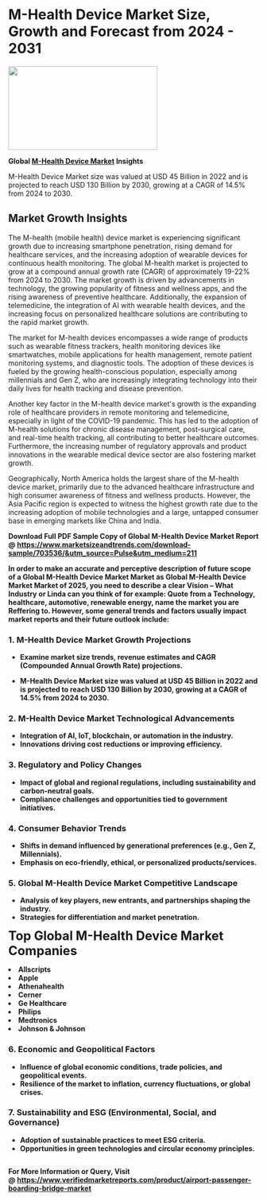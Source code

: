 <H1>M-Health Device Market Size, Growth and Forecast from 2024 - 2031</H1><img class="aligncenter size-medium wp-image-584254" src="https://thirdeyenews.in/wp-content/uploads/2024/09/Global-Market-Research-300x168.jpeg" alt="" width="300" height="168" /><p><strong>Global&nbsp;<a href="https://www.marketsizeandtrends.com/download-sample/703536/&amp;utm_source=Pulse&amp;utm_medium=211">M-Health Device Market</a> Insights</strong></p><p>M-Health Device Market size was valued at USD 45 Billion in 2022 and is projected to reach USD 130 Billion by 2030, growing at a CAGR of 14.5% from 2024 to 2030.</p><p><h2>Market Growth Insights</h2> <p>The M-health (mobile health) device market is experiencing significant growth due to increasing smartphone penetration, rising demand for healthcare services, and the increasing adoption of wearable devices for continuous health monitoring. The global M-health market is projected to grow at a compound annual growth rate (CAGR) of approximately 19-22% from 2024 to 2030. The market growth is driven by advancements in technology, the growing popularity of fitness and wellness apps, and the rising awareness of preventive healthcare. Additionally, the expansion of telemedicine, the integration of AI with wearable health devices, and the increasing focus on personalized healthcare solutions are contributing to the rapid market growth.</p> <p><strong></strong></p> <p>The market for M-health devices encompasses a wide range of products such as wearable fitness trackers, health monitoring devices like smartwatches, mobile applications for health management, remote patient monitoring systems, and diagnostic tools. The adoption of these devices is fueled by the growing health-conscious population, especially among millennials and Gen Z, who are increasingly integrating technology into their daily lives for health tracking and disease prevention.</p> <p>Another key factor in the M-health device market's growth is the expanding role of healthcare providers in remote monitoring and telemedicine, especially in light of the COVID-19 pandemic. This has led to the adoption of M-health solutions for chronic disease management, post-surgical care, and real-time health tracking, all contributing to better healthcare outcomes. Furthermore, the increasing number of regulatory approvals and product innovations in the wearable medical device sector are also fostering market growth.</p> <p>Geographically, North America holds the largest share of the M-health device market, primarily due to the advanced healthcare infrastructure and high consumer awareness of fitness and wellness products. However, the Asia Pacific region is expected to witness the highest growth rate due to the increasing adoption of mobile technologies and a large, untapped consumer base in emerging markets like China and India.</p> <p><strong></p><p><span class=""><strong>Download Full PDF Sample Copy of Global M-Health Device Market Report</strong> @ <a href="https://www.marketsizeandtrends.com/download-sample/703536/&amp;utm_source=Pulse&amp;utm_medium=211" target="_blank">https://www.marketsizeandtrends.com/download-sample/703536/&amp;utm_source=Pulse&amp;utm_medium=211</a></span></p><p>In order to make an accurate and perceptive description of future scope of a Global&nbsp;M-Health Device Market Market as Global&nbsp;M-Health Device Market Market of 2025, you need to describe a clear Vision &ndash; What Industry or Linda can you think of for example: Quote from a Technology, healthcare, automotive, renewable energy, name the market you are Reffering to. However, some general trends and factors usually impact market reports and their future outlook include:</p><h3>1.&nbsp;<strong>M-Health Device Market Growth Projections</strong></h3><ul><li>Examine market size trends, revenue estimates and CAGR (Compounded Annual Growth Rate) projections.</li><li><p>M-Health Device Market size was valued at USD 45 Billion in 2022 and is projected to reach USD 130 Billion by 2030, growing at a CAGR of 14.5% from 2024 to 2030.</p></li></ul><h3>2.&nbsp;<strong>M-Health Device Market Technological Advancements</strong></h3><ul><li>Integration of AI, IoT, blockchain, or automation in the industry.</li><li>Innovations driving cost reductions or improving efficiency.</li></ul><h3>3.&nbsp;<strong>Regulatory and Policy Changes</strong></h3><ul><li>Impact of global and regional regulations, including sustainability and carbon-neutral goals.</li><li>Compliance challenges and opportunities tied to government initiatives.</li></ul><h3>4.&nbsp;<strong>Consumer Behavior Trends</strong></h3><ul><li>Shifts in demand influenced by generational preferences (e.g., Gen Z, Millennials).</li><li>Emphasis on eco-friendly, ethical, or personalized products/services.</li></ul><h3>5.&nbsp;<strong>Global M-Health Device Market Competitive Landscape</strong></h3><ul><li>Analysis of key players, new entrants, and partnerships shaping the industry.</li><li>Strategies for differentiation and market penetration.</li></ul><p data-pm-slice="1 1 []"><span style="color: inherit; font-family: inherit; font-size: 25px;">Top Global M-Health Device Market Companies</span></p><div class="" data-test-id=""><p><li>Allscripts</li><li> Apple</li><li> Athenahealth</li><li> Cerner</li><li> Ge Healthcare</li><li> Philips</li><li> Medtronics</li><li> Johnson & Johnson</li></p></div><h3>6.&nbsp;<strong>Economic and Geopolitical Factors</strong></h3><ul><li>Influence of global economic conditions, trade policies, and geopolitical events.</li><li>Resilience of the market to inflation, currency fluctuations, or global crises.</li></ul><h3>7.&nbsp;<strong>Sustainability and ESG (Environmental, Social, and Governance)</strong></h3><ul><li>Adoption of sustainable practices to meet ESG criteria.</li><li>Opportunities in green technologies and circular economy principles.</li></ul><h2><strong style="font-size: 14px;">For More Information or Query, Visit @&nbsp;</strong><a style="background-color: #ffffff; font-size: 14px;" href="https://www.marketsizeandtrends.com/report/m-health-device-market/" target="_blank">https://www.verifiedmarketreports.com/product/airport-passenger-boarding-bridge-market</a></h2>

